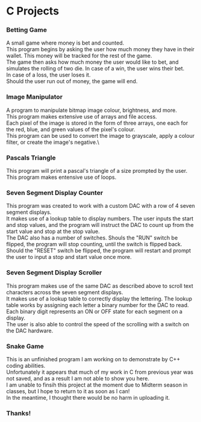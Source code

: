 # C Projects

### Betting Game
A small game where money is bet and counted.\
This program begins by asking the user how much money they have in their wallet. This money will be tracked for the rest of the game.\
The game then asks how much money the user would like to bet, and simulates the rolling of two die.
In case of a win, the user wins their bet.\
In case of a loss, the user loses it.\
Should the user run out of money, the game will end.
### Image Manipulator
A program to manipulate bitmap image colour, brightness, and more.\
This program makes extensive use of arrays and file access.\
Each pixel of the image is stored in the form of three arrays, one each for the red, blue, and green values of the pixel's colour.\
This program can be used to convert the image to grayscale, apply a colour filter, or create the image's negative.\
### Pascals Triangle
This program will print a pascal's triangle of a size prompted by the user.
This program makes entensive use of loops.
### Seven Segment Display Counter
This program was created to work with a custom DAC with a row of 4 seven segment displays.\
It makes use of a lookup table to display numbers. The user inputs the start and stop values, and the program will instruct the DAC to count up from the start value and stop at the stop value.\
The DAC also has a number of switches. Shouls the "RUN" switch be flipped, the program will stop counting, until the switch is flipped back.\
Should the "RESET" switch be flipped, the program will restart and prompt the user to input a stop and start value once more.
### Seven Segment Display Scroller
This program makes use of the same DAC as described above to scroll text characters across the seven segment displays.\
It makes use of a lookup table to correctly display the lettering. The lookup table works by assigning each letter a binary number for the DAC to read. Each binary digit represents an ON or OFF state for each segment on a display.\
The user is also able to control the speed of the scrolling with a switch on the DAC hardware.
### Snake Game
This is an unfinished program I am working on to demonstrate by C++ coding abilities.\
Unfortunately it appears that much of my work in C from previous year was not saved, and as a result I am not able to show you here.\
I am unable to finsih this project at the moment due to Midterm season in classes, but I hope to return to it as soon as I can!\
In the meantime, I thought there would be no harm in uploading it.
### Thanks!
